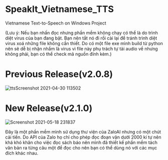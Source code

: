 # SpeakIt_Vietnamese_TTS
Vietnamese Text-to-Speech on Windows Project

(Lưu ý: Nếu bạn nhấn đọc nhưng phần mềm không chạy có thể là do trình diệt virus của bạn đang bật. Bạn nên tắt nó đi rồi cài lại để tránh trình diệt virus xoá những file không cần thiết. Do có một file exe mình build từ python nên sẽ dễ bị nhận nhầm là virus vì file này phụ trách tự tải audio về nhưng không phải, bạn có thể check mã nguồn đính kèm.)

# Previous Release(v2.0.8)

![ttsScreenshot 2021-04-30 113502](https://user-images.githubusercontent.com/48487157/116680887-6fe05380-a9d6-11eb-9776-bd7b812c5ecf.png)

# New Release(v2.1.0)

![Screenshot 2021-05-18 231837](https://user-images.githubusercontent.com/48487157/118687595-673da900-b82f-11eb-84f4-a85fa1075ac1.png)

Đây là một phần mềm mình sử dụng thư viện của ZaloAI nhưng có một chút cải tiến.
Do API của Zalo họ chỉ cho phép đọc đoạn văn dưới 2000 kí tự nên khá khó khăn cho việc đọc sách báo nên mình đã thiết kế phần mềm tách văn bản ra từng câu một để đọc cho nên bạn có thể dùng nó với các mục đích khác nhau.
